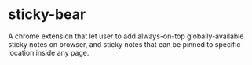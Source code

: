 # sticky-bear
A chrome extension that let user to add always-on-top globally-available sticky notes on browser, and sticky notes that can be pinned to specific location inside any page.
